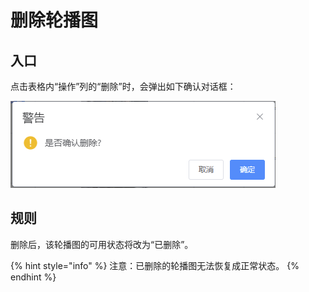 # 删除轮播图

## 入口

点击表格内“操作”列的“删除”时，会弹出如下确认对话框：

![删除培训宝轮播图](<../../../.gitbook/assets/image (6).png>)

## 规则

删除后，该轮播图的可用状态将改为“已删除”。

{% hint style="info" %}
注意：已删除的轮播图无法恢复成正常状态。
{% endhint %}
